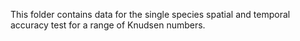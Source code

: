 This folder contains data for the single species spatial and temporal accuracy test for a range of Knudsen numbers.